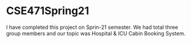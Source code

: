 # CSE471Spring21
I have completed this project on Sprin-21 semester. We had total three group members and our topic was Hospital & ICU Cabin Booking System.
